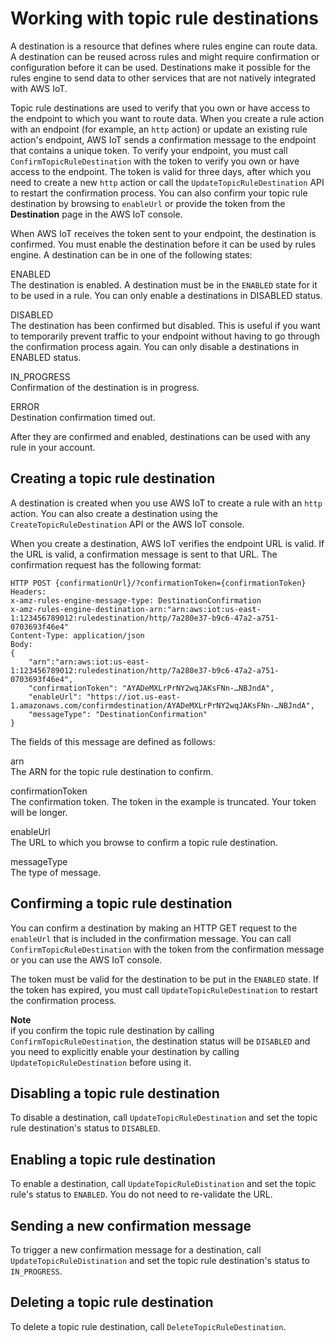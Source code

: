 # Working with topic rule destinations<a name="rule-destination"></a>

A destination is a resource that defines where rules engine can route data\. A destination can be reused across rules and might require confirmation or configuration before it can be used\. Destinations make it possible for the rules engine to send data to other services that are not natively integrated with AWS IoT\.

Topic rule destinations are used to verify that you own or have access to the endpoint to which you want to route data\. When you create a rule action with an endpoint \(for example, an `http` action\) or update an existing rule action's endpoint, AWS IoT sends a confirmation message to the endpoint that contains a unique token\. To verify your endpoint, you must call `ConfirmTopicRuleDestination` with the token to verify you own or have access to the endpoint\. The token is valid for three days, after which you need to create a new `http` action or call the `UpdateTopicRuleDestination` API to restart the confirmation process\. You can also confirm your topic rule destination by browsing to `enableUrl` or provide the token from the **Destination** page in the AWS IoT console\.

When AWS IoT receives the token sent to your endpoint, the destination is confirmed\. You must enable the destination before it can be used by rules engine\. A destination can be in one of the following states:

ENABLED  
The destination is enabled\. A destination must be in the `ENABLED` state for it to be used in a rule\. You can only enable a destinations in DISABLED status\.

DISABLED  
The destination has been confirmed but disabled\. This is useful if you want to temporarily prevent traffic to your endpoint without having to go through the confirmation process again\. You can only disable a destinations in ENABLED status\.

IN\_PROGRESS  
Confirmation of the destination is in progress\.

ERROR  
Destination confirmation timed out\.

After they are confirmed and enabled, destinations can be used with any rule in your account\.

## Creating a topic rule destination<a name="create-destination"></a>

A destination is created when you use AWS IoT to create a rule with an `http` action\. You can also create a destination using the `CreateTopicRuleDestination` API or the AWS IoT console\.

When you create a destination, AWS IoT verifies the endpoint URL is valid\. If the URL is valid, a confirmation message is sent to that URL\. The confirmation request has the following format:

```
HTTP POST {confirmationUrl}/?confirmationToken={confirmationToken}
Headers:
x-amz-rules-engine-message-type: DestinationConfirmation
x-amz-rules-engine-destination-arn:"arn:aws:iot:us-east-1:123456789012:ruledestination/http/7a280e37-b9c6-47a2-a751-0703693f46e4"
Content-Type: application/json
Body:
{
    "arn":"arn:aws:iot:us-east-1:123456789012:ruledestination/http/7a280e37-b9c6-47a2-a751-0703693f46e4",  
    "confirmationToken": "AYADeMXLrPrNY2wqJAKsFNn-…NBJndA",
    "enableUrl": "https://iot.us-east-1.amazonaws.com/confirmdestination/AYADeMXLrPrNY2wqJAKsFNn-…NBJndA",
    "messageType": "DestinationConfirmation"
}
```

The fields of this message are defined as follows:

arn  
The ARN for the topic rule destination to confirm\.

confirmationToken  
The confirmation token\. The token in the example is truncated\. Your token will be longer\.

enableUrl  
The URL to which you browse to confirm a topic rule destination\.

messageType  
The type of message\.

## Confirming a topic rule destination<a name="confirm-destination"></a>

You can confirm a destination by making an HTTP GET request to the `enableUrl` that is included in the confirmation message\. You can call `ConfirmTopicRuleDestination` with the token from the confirmation message or you can use the AWS IoT console\.

The token must be valid for the destination to be put in the `ENABLED` state\. If the token has expired, you must call `UpdateTopicRuleDestination` to restart the confirmation process\.

**Note**  
 if you confirm the topic rule destination by calling `ConfirmTopicRuleDestination`, the destination status will be `DISABLED` and you need to explicitly enable your destination by calling `UpdateTopicRuleDestination` before using it\.

## Disabling a topic rule destination<a name="disable-destination"></a>

To disable a destination, call `UpdateTopicRuleDestination` and set the topic rule destination's status to `DISABLED`\.

## Enabling a topic rule destination<a name="enable-destination"></a>

To enable a destination, call `UpdateTopicRuleDistination` and set the topic rule's status to `ENABLED`\. You do not need to re\-validate the URL\.

## Sending a new confirmation message<a name="trigger-confirm"></a>

To trigger a new confirmation message for a destination, call `UpdateTopicRuleDistination` and set the topic rule destination's status to `IN_PROGRESS`\. 

## Deleting a topic rule destination<a name="delete-destination"></a>

To delete a topic rule destination, call `DeleteTopicRuleDestination`\.